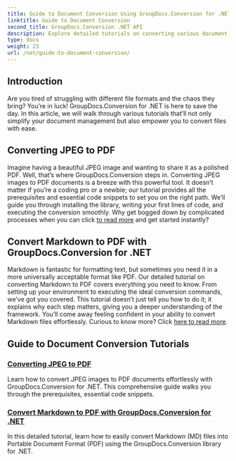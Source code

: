 ```yaml
---
title: Guide to Document Conversion Using GroupDocs.Conversion for .NET
linktitle: Guide to Document Conversion
second_title: GroupDocs.Conversion .NET API
description: Explore detailed tutorials on converting various document formats using GroupDocs.Conversion for .NET and streamline your file management process.
type: docs
weight: 23
url: /net/guide-to-document-conversion/
---
```

## Introduction

Are you tired of struggling with different file formats and the chaos they bring? You’re in luck! GroupDocs.Conversion for .NET is here to save the day. In this article, we will walk through various tutorials that’ll not only simplify your document management but also empower you to convert files with ease.

## Converting JPEG to PDF

Imagine having a beautiful JPEG image and wanting to share it as a polished PDF. Well, that’s where GroupDocs.Conversion steps in. Converting JPEG images to PDF documents is a breeze with this powerful tool. It doesn’t matter if you’re a coding pro or a newbie; our tutorial provides all the prerequisites and essential code snippets to set you on the right path. We’ll guide you through installing the library, writing your first lines of code, and executing the conversion smoothly. Why get bogged down by complicated processes when you can click [to read more](./converting-jpeg-to-pdf/) and get started instantly?

## Convert Markdown to PDF with GroupDocs.Conversion for .NET

Markdown is fantastic for formatting text, but sometimes you need it in a more universally acceptable format like PDF. Our detailed tutorial on converting Markdown to PDF covers everything you need to know. From setting up your environment to executing the ideal conversion commands, we’ve got you covered. This tutorial doesn’t just tell you how to do it; it explains why each step matters, giving you a deeper understanding of the framework. You’ll come away feeling confident in your ability to convert Markdown files effortlessly. Curious to know more? Click [here to read more](./convert-markdown-to-pdf/).

## Guide to Document Conversion Tutorials
### [Converting JPEG to PDF](./converting-jpeg-to-pdf/)
Learn how to convert JPEG images to PDF documents effortlessly with GroupDocs.Conversion for .NET. This comprehensive guide walks you through the prerequisites, essential code snippets.
### [Convert Markdown to PDF with GroupDocs.Conversion for .NET](./convert-markdown-to-pdf/)
In this detailed tutorial, learn how to easily convert Markdown (MD) files into Portable Document Format (PDF) using the GroupDocs.Conversion library for .NET.